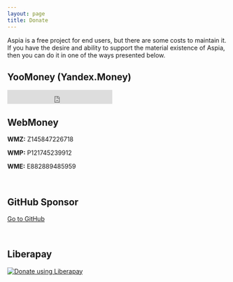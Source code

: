 ```yaml
---
layout: page
title: Donate
---
```


Aspia is a free project for end users, but there are some costs to maintain it. If you have the desire and ability to support the material existence of Aspia, then you can do it in one of the ways presented below.

## YooMoney (Yandex.Money)
<iframe src="https://yoomoney.ru/quickpay/button-widget?targets=%D0%9F%D0%BE%D0%B4%D0%B4%D0%B5%D1%80%D0%B6%D0%B0%D1%82%D1%8C%20Aspia&amp;default-sum=500&amp;button-text=11&amp;yamoney-payment-type=on&amp;button-size=s&amp;button-color=orange&amp;successURL=https%3A%2F%2Faspia.org%2Fru&amp;quickpay=small&amp;account=41001133379240&amp;" width="240" height="32" frameborder="0" scrolling="no"></iframe>

<br/>

## WebMoney
<strong>WMZ:</strong> Z145847226718

<strong>WMP:</strong> P121745239912

<strong>WME:</strong> E882889485959

<br/>

## GitHub Sponsor
<a href="https://github.com/sponsors/dchapyshev">Go to GitHub</a>

<br/>

## Liberapay
<a href="https://liberapay.com/dchapyshev/donate"><img src="https://liberapay.com/assets/widgets/donate.svg" alt="Donate using Liberapay" /></a>
